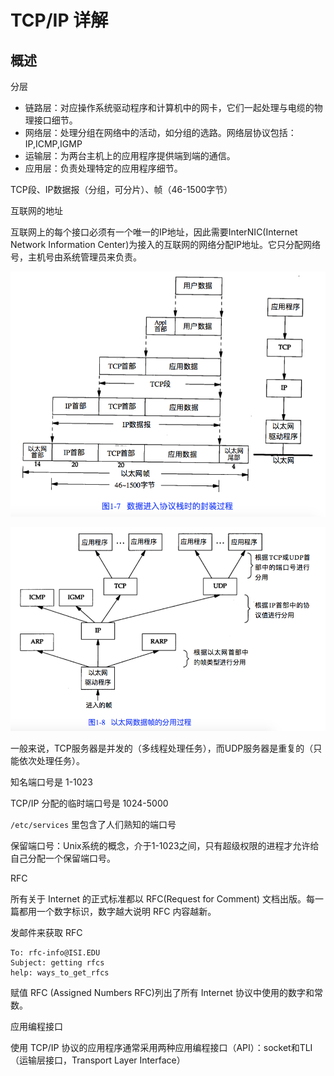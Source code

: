 # TCP/IP 详解

## 概述

分层

- 链路层：对应操作系统驱动程序和计算机中的网卡，它们一起处理与电缆的物理接口细节。
- 网络层：处理分组在网络中的活动，如分组的选路。网络层协议包括：IP,ICMP,IGMP
- 运输层：为两台主机上的应用程序提供端到端的通信。
- 应用层：负责处理特定的应用程序细节。

TCP段、IP数据报（分组，可分片）、帧（46-1500字节）

互联网的地址

互联网上的每个接口必须有一个唯一的IP地址，因此需要InterNIC(Internet Network Information Center)为接入的互联网的网络分配IP地址。它只分配网络号，主机号由系统管理员来负责。

![数据封装](images/TCPIP/数据封装.png)

![以太网帧分用](images/TCPIP/以太网帧分用.png)

一般来说，TCP服务器是并发的（多线程处理任务），而UDP服务器是重复的（只能依次处理任务）。

知名端口号是 1-1023

TCP/IP 分配的临时端口号是 1024-5000

`/etc/services` 里包含了人们熟知的端口号

保留端口号：Unix系统的概念，介于1-1023之间，只有超级权限的进程才允许给自己分配一个保留端口号。

RFC

所有关于 Internet 的正式标准都以 RFC(Request for Comment) 文档出版。每一篇都用一个数字标识，数字越大说明 RFC 内容越新。

发邮件来获取 RFC

```
To: rfc-info@ISI.EDU
Subject: getting rfcs
help: ways_to_get_rfcs
```

赋值 RFC (Assigned Numbers RFC)列出了所有 Internet 协议中使用的数字和常数。

应用编程接口

使用 TCP/IP 协议的应用程序通常采用两种应用编程接口（API）：socket和TLI（运输层接口，Transport Layer Interface）

